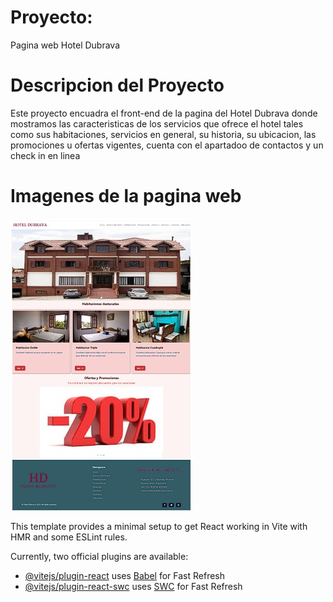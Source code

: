 # Proyecto: 

Pagina web Hotel Dubrava

# Descripcion del Proyecto

Este proyecto encuadra el front-end de la pagina del Hotel Dubrava donde mostramos las caracteristicas de los servicios que ofrece el hotel tales como sus habitaciones, servicios en general, su historia, su ubicacion, las promociones u ofertas vigentes, cuenta con el apartadoo de contactos y un check in en linea

# Imagenes de la pagina web

<img src="/hotelDubrava/public/img/readme-page-inicio.jpg">

This template provides a minimal setup to get React working in Vite with HMR and some ESLint rules.

Currently, two official plugins are available:

- [@vitejs/plugin-react](https://github.com/vitejs/vite-plugin-react/blob/main/packages/plugin-react/README.md) uses [Babel](https://babeljs.io/) for Fast Refresh
- [@vitejs/plugin-react-swc](https://github.com/vitejs/vite-plugin-react-swc) uses [SWC](https://swc.rs/) for Fast Refresh
